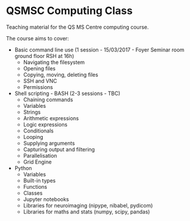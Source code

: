 # QSMSC Computing Class

Teaching material for the QS MS Centre computing course.

The course aims to cover:

* Basic command line use (1 session - 15/03/2017 - Foyer Seminar room ground floor RSH at 16h)
  * Navigating the filesystem
  * Opening files
  * Copying, moving, deleting files
  * SSH and VNC
  * Permissions
* Shell scripting - BASH (2-3 sessions - TBC)
  * Chaining commands
  * Variables
  * Strings
  * Arithmetic expressions
  * Logic expressions
  * Conditionals
  * Looping
  * Supplying arguments
  * Capturing output and filtering
  * Parallelisation
  * Grid Engine 
* Python
  * Variables
  * Built-in types
  * Functions
  * Classes
  * Jupyter notebooks
  * Libraries for neuroimaging (nipype, nibabel, pydicom)
  * Libraries for maths and stats (numpy, scipy, pandas)
